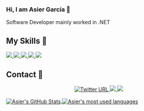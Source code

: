 ### Hi, I am Asier García 👋
Software Developer mainly worked in .NET

## My Skills 🚀

<a href="https://github.com/g4rc1ss?tab=repositories&q=&type=&language=c%23&sort=">
  <img src="https://img.shields.io/badge/Csharp-purple?style=for-the-badge&logo=csharp&logoColor=white">
</a>

<a href="#">
  <img src="https://img.shields.io/badge/.NET-purple?style=for-the-badge&logo=.net&logoColor=white">
</a>

<a href="https://github.com/g4rc1ss?tab=repositories&q=&type=&language=python&sort=">
  <img src="https://img.shields.io/badge/Python-yellow?style=for-the-badge&logo=python&logoColor=white">
</a>

<a href="https://github.com/g4rc1ss?tab=repositories&q=&type=&language=typescript&sort=">
  <img src="https://img.shields.io/badge/Typescript-blue?style=for-the-badge&logo=typescript&logoColor=black">
</a>

<a href="https://github.com/g4rc1ss?tab=repositories&q=&type=&language=sql&sort=">
  <img src="https://img.shields.io/badge/SQL-blue?style=for-the-badge&logo=sql&logoColor=white">
</a>

## Contact 📧

<p align="center">
  <a href="https://twitter.com/asiergbag">
    <img alt="Twitter URL" src="https://img.shields.io/twitter/url?style=for-the-badge&label=%40asiergbag&logo=twitter&logoColor=white&labelColor=blue&color=blue&url=https%3A%2F%2Ftwitter.com%2Fasiergbag">
  </a>
  <a href="https://www.linkedin.com/in/asiergbag/">
    <img src="https://img.shields.io/badge/asiergbag-blue?style=for-the-badge&logo=Linkedin&logoColor=blue&labelColor=white&color=white">
  </a>
  <a href="mailto:asiergarciab@outlook.com">
    <img src="https://img.shields.io/badge/asiergarciab@outlook.com-0078D4?style=for-the-badge&logo=Microsoft-Outlook&logoColor=white&labelColor=blue&color=blue">
  </a>
</p>

<a target="_blank" href="https://github.com/g4rc1ss">
  <img alt="Asier's GitHub Stats" align="center" src="https://github-readme-stats.vercel.app/api?username=g4rc1ss&show_icons=true&theme=vision-friendly-dark&count_private=true" />
</a>

<a target="_blank" href="https://github.com/g4rc1ss?tab=repositories">
  <img align="center" margin-top="20px"
    alt="Asier's most used languages"
    src="https://github-readme-stats.vercel.app/api/top-langs/?username=g4rc1ss&show_icons=true&theme=vision-friendly-dark" />
</a>
